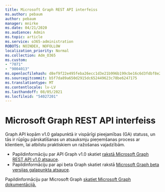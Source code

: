 ```yaml
---
title: Microsoft Graph REST API interfeiss
ms.author: pebaum
author: pebaum
manager: mnirke
ms.date: 04/21/2020
ms.audience: Admin
ms.topic: article
ms.service: o365-administration
ROBOTS: NOINDEX, NOFOLLOW
localization_priority: Normal
ms.collection: Adm_O365
ms.custom:
- "7071"
- "9004013"
ms.openlocfilehash: d8ef9f22e495feba26ecc1d3e21b996b199cbe16c6d3fdbf8e2e50893fe15942
ms.sourcegitcommit: b5f7da89a650d2915dc652449623c78be6247175
ms.translationtype: MT
ms.contentlocale: lv-LV
ms.lasthandoff: 08/05/2021
ms.locfileid: "54027201"
---
```

# <a name="microsoft-graph-rest-api-interface"></a>Microsoft Graph REST API interfeiss

Graph API kopām v1.0 galapunktā ir vispārīgi pieejamības (GA) statuss, un tās ir rūpīgu pārskatīšanas un atsauksmju pieņemšanas process ar klientiem, lai atbilstu praktiskiem un ražošanas vajadzībām.

- Papildinformāciju par API Graph v1.0 skatiet [rakstā Microsoft Graph REST API v1.0 atsauce](https://docs.microsoft.com/graph/api/overview?toc=.%2Fref%2Ftoc.json&view=graph-rest-1.0). 
- Papildinformāciju par api beta Graph skatiet rakstā [Microsoft Graph beta versijas galapunkta atsauce](https://docs.microsoft.com/graph/api/overview?toc=.%2Fref%2Ftoc.json&view=graph-rest-beta).

Papildinformāciju par Microsoft Graph [skatiet Microsoft Graph dokumentācijā.](https://docs.microsoft.com/graph/)


